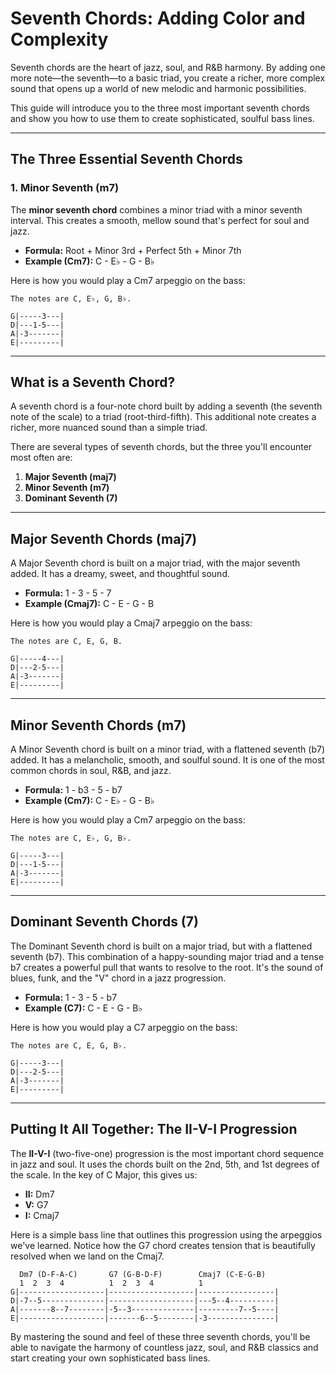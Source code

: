 # Seventh Chords: Adding Color and Complexity

Seventh chords are the heart of jazz, soul, and R&B harmony. By adding one more note—the seventh—to a basic triad, you create a richer, more complex sound that opens up a world of new melodic and harmonic possibilities.

This guide will introduce you to the three most important seventh chords and show you how to use them to create sophisticated, soulful bass lines.

---

## The Three Essential Seventh Chords

### 1. Minor Seventh (m7)
The **minor seventh chord** combines a minor triad with a minor seventh interval. This creates a smooth, mellow sound that's perfect for soul and jazz.

*   **Formula:** Root + Minor 3rd + Perfect 5th + Minor 7th
*   **Example (Cm7):** C - E♭ - G - B♭

Here is how you would play a Cm7 arpeggio on the bass:

```
The notes are C, E♭, G, B♭.

G|-----3---|
D|---1-5---|
A|-3-------|
E|---------|
```

---

## What is a Seventh Chord?

A seventh chord is a four-note chord built by adding a seventh (the seventh note of the scale) to a triad (root-third-fifth). This additional note creates a richer, more nuanced sound than a simple triad.

There are several types of seventh chords, but the three you'll encounter most often are:

1.  **Major Seventh (maj7)**
2.  **Minor Seventh (m7)**
3.  **Dominant Seventh (7)**

---

## Major Seventh Chords (maj7)

A Major Seventh chord is built on a major triad, with the major seventh added. It has a dreamy, sweet, and thoughtful sound.

*   **Formula:** 1 - 3 - 5 - 7
*   **Example (Cmaj7):** C - E - G - B

Here is how you would play a Cmaj7 arpeggio on the bass:

```
The notes are C, E, G, B.

G|-----4---|
D|---2-5---|
A|-3-------|
E|---------|
```

---

## Minor Seventh Chords (m7)

A Minor Seventh chord is built on a minor triad, with a flattened seventh (b7) added. It has a melancholic, smooth, and soulful sound. It is one of the most common chords in soul, R&B, and jazz.

*   **Formula:** 1 - b3 - 5 - b7
*   **Example (Cm7):** C - E♭ - G - B♭

Here is how you would play a Cm7 arpeggio on the bass:

```
The notes are C, E♭, G, B♭.

G|-----3---|
D|---1-5---|
A|-3-------|
E|---------|
```

---

## Dominant Seventh Chords (7)

The Dominant Seventh chord is built on a major triad, but with a flattened seventh (b7). This combination of a happy-sounding major triad and a tense b7 creates a powerful pull that wants to resolve to the root. It's the sound of blues, funk, and the "V" chord in a jazz progression.

*   **Formula:** 1 - 3 - 5 - b7
*   **Example (C7):** C - E - G - B♭

Here is how you would play a C7 arpeggio on the bass:

```
The notes are C, E, G, B♭.

G|-----3---|
D|---2-5---|
A|-3-------|
E|---------|
```

---

## Putting It All Together: The II-V-I Progression

The **II-V-I** (two-five-one) progression is the most important chord sequence in jazz and soul. It uses the chords built on the 2nd, 5th, and 1st degrees of the scale. In the key of C Major, this gives us:

*   **II:** Dm7
*   **V:** G7
*   **I:** Cmaj7

Here is a simple bass line that outlines this progression using the arpeggios we've learned. Notice how the G7 chord creates tension that is beautifully resolved when we land on the Cmaj7.

```
  Dm7 (D-F-A-C)       G7 (G-B-D-F)        Cmaj7 (C-E-G-B)
  1  2  3  4          1  2  3  4          1
G|-------------------|-------------------|-----------------|
D|-7--5--------------|-------------------|---5--4----------|
A|-------8--7--------|-5--3--------------|---------7--5----|
E|-------------------|-------6--5--------|-3---------------|
```

By mastering the sound and feel of these three seventh chords, you'll be able to navigate the harmony of countless jazz, soul, and R&B classics and start creating your own sophisticated bass lines.
